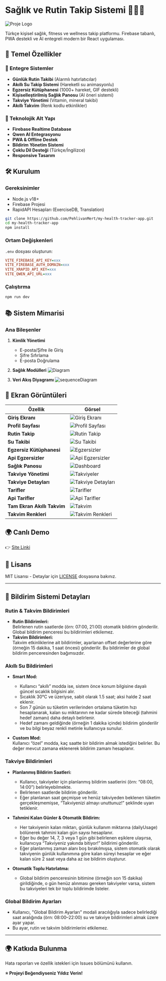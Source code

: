# Sağlık ve Rutin Takip Sistemi 🏋️‍♂️💧

![Proje Logo](/public/logo4.jpeg)

Türkçe kişisel sağlık, fitness ve wellness takip platformu. Firebase tabanlı, PWA destekli ve AI entegreli modern bir React uygulaması.

## 🌟 Temel Özellikler

### 📅 Entegre Sistemler
- **Günlük Rutin Takibi** (Alarmlı hatırlatıcılar)
- **Akıllı Su Takip Sistemi** (Hareketli su animasyonlu)
- **Egzersiz Kütüphanesi** (1000+ hareket, GIF destekli)
- **Kişiselleştirilmiş Sağlık Panosu** (AI öneri sistemi)
- **Takviye Yönetimi** (Vitamin, mineral takibi)
- **Akıllı Takvim** (Renk kodlu etkinlikler)

### 🚀 Teknolojik Alt Yapı
- **Firebase Realtime Database**
- **Qwen AI Entegrasyonu**
- **PWA & Offline Destek**
- **Bildirim Yönetim Sistemi**
- **Çoklu Dil Desteği** (Türkçe/İngilizce)
- **Responsive Tasarım**

## 🛠 Kurulum

### Gereksinimler
- Node.js v18+
- Firebase Projesi
- RapidAPI Hesapları (ExerciseDB, Translation)

```bash
git clone https://github.com/PehlivanMert/my-health-tracker-app.git
cd my-health-tracker-app
npm install
```

### Ortam Değişkenleri
`.env` dosyası oluşturun:
```ini
VITE_FIREBASE_API_KEY=xxx
VITE_FIREBASE_AUTH_DOMAIN=xxx
VITE_XRAPID_API_KEY=xxx
VITE_QWEN_API_URL=xxx
```

### Çalıştırma
```bash
npm run dev
```

## 📚 Sistem Mimarisi

### Ana Bileşenler
1. **Kimlik Yönetimi** 
   - E-posta/Şifre ile Giriş
   - Şifre Sıfırlama
   - E-posta Doğrulama

2. **Sağlık Modülleri**
   ![Diagram](/screenshots/Ekran%20görüntüsü%202025-02-26%20153511.png)

3. **Veri Akış Diyagramı**
 ![sequenceDiagram](/screenshots/Ekran%20görüntüsü%202025-02-26%20153316.png)
   
## 📱 Ekran Görüntüleri

| Özellik | Görsel |
|---------|--------|
| **Giriş Ekranı** | ![Giriş Ekranı](/screenshots/Ekran%20görüntüsü%202025-02-26%20155133.png) |
| **Profil Sayfası** | ![Profil Sayfası](/screenshots/Ekran%20görüntüsü%202025-02-26%20155121.png) |
| **Rutin Takip** | ![Rutin Takip](/screenshots/Ekran%20görüntüsü%202025-02-26%20154057.png) |
| **Su Takibi** | ![Su Takibi](/screenshots/Ekran%20görüntüsü%202025-02-26%20153741.png) |
| **Egzersiz Kütüphanesi** | ![Egzersizler](/screenshots/Ekran%20görüntüsü%202025-02-26%20153835.png) |
| **Api Egzersizler** | ![Api Egzersizler](/screenshots/Ekran%20görüntüsü%202025-02-26%20154247.png) |
| **Sağlık Panosu** | ![Dashboard](/screenshots/Ekran%20görüntüsü%202025-02-26%20153924.png) |
| **Takviye Yönetimi** | ![Takviyeler](/screenshots/Ekran%20görüntüsü%202025-02-26%20154135.png) |
| **Takviye Detayları** | ![Takviye Detayları](/screenshots/Ekran%20görüntüsü%202025-02-26%20154157.png) |
| **Tarifler** | ![Tarifler](/screenshots/Ekran%20görüntüsü%202025-02-26%20154210.png) |
| **Api Tarifler** | ![Api Tarifler](/screenshots/Ekran%20görüntüsü%202025-02-26%20154226.png) |
| **Tam Ekran Akıllı Takvim** | ![Takvim](/screenshots/Ekran%20görüntüsü%202025-02-26%20154400.png) |
| **Takvim Renkleri** | ![Takvim Renkleri](/screenshots/Ekran%20görüntüsü%202025-02-26%20154342.png) |

## 🌍 Canlı Demo

👉 [Site Linki](https://www.stayhealthywith.me)

## 📜 Lisans

MIT Lisansı - Detaylar için [LICENSE](LICENSE) dosyasına bakınız.

---

## 🔔 Bildirim Sistemi Detayları

### Rutin & Takvim Bildirimleri
- **Rutin Bildirimleri:**  
  Belirlenen rutin saatlerde (örn: 07:00, 21:00) otomatik bildirim gönderilir. Global bildirim penceresi bu bildirimleri etkilemez.
- **Takvim Bildirimleri:**  
  Takvim etkinliklerine ait bildirimler, ayarlanan offset değerlerine göre (örneğin 15 dakika, 1 saat öncesi) gönderilir. Bu bildirimler de global bildirim penceresinden bağımsızdır.

### Akıllı Su Bildirimleri
- **Smart Mod:**  
  - Kullanıcı “akıllı” modda ise, sistem önce konum bilgisine dayalı güncel sıcaklık bilgisini alır.  
  - Sıcaklık 30°C ve üzeriyse, sabit olarak 1.5 saat; aksi halde 2 saat eklenir.  
  - Son 7 günün su tüketim verilerinden ortalama tüketim hızı hesaplanarak, kalan su miktarının ne kadar sürede biteceği (tahmini hedef zamanı) daha detaylı belirlenir.  
  - Hedef zamanı geldiğinde (örneğin 1 dakika içinde) bildirim gönderilir ve bu bilgi beyaz renkli metinle kullanıcıya sunulur.
  
- **Custom Mod:**  
  Kullanıcı “özel” modda, kaç saatte bir bildirim almak istediğini belirler. Bu değer mevcut zamana eklenerek bildirim zamanı hesaplanır.

### Takviye Bildirimleri
- **Planlanmış Bildirim Saatleri:**  
  - Kullanıcı, takviyeler için planlanmış bildirim saatlerini (örn: “08:00, 14:00”) belirleyebilmekte.  
  - Belirlenen saatlerde bildirim gönderilir.  
  - Eğer planlanan saat geçmişse ve henüz takviyeden beklenen tüketim gerçekleşmemişse, “Takviyenizi almayı unuttunuz!” şeklinde uyarı tetiklenir.
  
- **Tahmini Kalan Günler & Otomatik Bildirim:**  
  - Her takviyenin kalan miktarı, günlük kullanım miktarına (dailyUsage) bölünerek tahmini kalan gün sayısı hesaplanır.  
  - Eğer bu değer 14, 7, 3 veya 1 gün gibi belirlenen eşiklere ulaşırsa, kullanıcıya “Takviyeniz yakında bitiyor!” bildirimi gönderilir.  
  - Eğer planlanmış zaman alanı boş bırakılmışsa, sistem otomatik olarak takviyenin günlük kullanımına göre kalan süreyi hesaplar ve eğer kalan süre 2 saat veya daha az ise bildirim oluşturur.
  
- **Otomatik Toplu Hatırlatma:**  
  - Global bildirim penceresinin bitimine (örneğin son 15 dakika) girildiğinde, o gün henüz alınması gereken takviyeler varsa, sistem bu takviyeleri tek bir toplu bildirimde listeler.

### Global Bildirim Ayarları
- Kullanıcı, "Global Bildirim Ayarları" modali aracılığıyla sadece belirlediği saat aralığında (örn: 08:00–22:00) su ve takviye bildirimleri almak üzere ayar yapar.
- Bu ayar, rutin ve takvim bildirimlerini etkilemez.

---

## 🌍 Katkıda Bulunma  
Hata raporları ve özellik istekleri için Issues bölümünü kullanın.  

**⭐ Projeyi Beğendiyseniz Yıldız Verin!**
